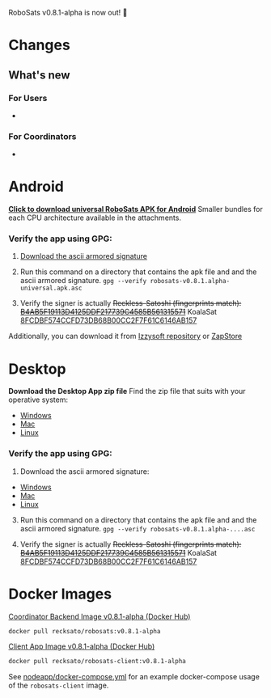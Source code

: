 RoboSats v0.8.1-alpha is now out! :rocket:

# Changes
## What's new
### For Users
-
### For Coordinators
-

# Android

**[Click to download universal RoboSats APK for Android](https://github.com/RoboSats/robosats/releases/download/v0.8.1-alpha/robosats-v0.8.1.alpha-universal.apk)**
Smaller bundles for each CPU architecture available in the attachments.

### Verify the app using GPG:

1. [Download the ascii armored signature](https://github.com/Reckless-Satoshi/robosats/releases/download/v0.8.1-alpha/robosats-v0.8.1.alpha-universal.apk.asc)

2. Run this command on a directory that contains the apk file and and the ascii armored signature.
`gpg --verify robosats-v0.8.1.alpha-universal.apk.asc`

3. Verify the signer is actually ~~Reckless-Satoshi (fingerprints match): [B4AB5F19113D4125DDF217739C4585B561315571](https://keys.openpgp.org/vks/v1/by-fingerprint/B4AB5F19113D4125DDF217739C4585B561315571)~~ KoalaSat [8FCDBF574CCFD73DB68B00CC2F7F61C6146AB157](https://keys.openpgp.org/vks/v1/by-fingerprint/8FCDBF574CCFD73DB68B00CC2F7F61C6146AB157)

Additionally, you can download it from [Izzysoft repository](https://apt.izzysoft.de/fdroid/) or [ZapStore](https://zapstore.dev/)

# Desktop

**Download the Desktop App zip file**
Find the zip file that suits with your operative system:

- [Windows](https://github.com/RoboSats/robosats/releases/download/v0.8.1-alpha/robosats-desktop-v0.8.1.alpha-win32-ia32.zip)
- [Mac](https://github.com/RoboSats/robosats/releases/download/v0.8.1-alpha/robosats-desktop-v0.8.1.alpha-mac-darwin-x64.zip)
- [Linux](https://github.com/RoboSats/robosats/releases/download/v0.8.1-alpha/robosats-desktop-v0.8.1.alpha-linux-x64.zip)

### Verify the app using GPG:

1. Download the ascii armored signature:

- [Windows](https://github.com/RoboSats/robosats/releases/download/v0.8.1-alpha/robosats-desktop-v0.8.1.alpha-win32-ia32.zip.asc)
- [Mac](https://github.com/RoboSats/robosats/releases/download/v0.8.1-alpha/robosats-desktop-v0.8.1.alpha-mac-darwin-x64.zip.asc)
- [Linux](https://github.com/RoboSats/robosats/releases/download/v0.8.1-alpha/robosats-desktop-v0.8.1.alpha-linux-x64.zip.asc)

3. Run this command on a directory that contains the apk file and and the ascii armored signature.
`gpg --verify robosats-v0.8.1.alpha-....asc`

4. Verify the signer is actually ~~Reckless-Satoshi (fingerprints match): [B4AB5F19113D4125DDF217739C4585B561315571](https://keys.openpgp.org/vks/v1/by-fingerprint/B4AB5F19113D4125DDF217739C4585B561315571)~~ KoalaSat [8FCDBF574CCFD73DB68B00CC2F7F61C6146AB157](https://keys.openpgp.org/vks/v1/by-fingerprint/8FCDBF574CCFD73DB68B00CC2F7F61C6146AB157)

# Docker Images

[Coordinator Backend Image v0.8.1-alpha (Docker Hub)](https://hub.docker.com/r/recksato/robosats/tags?page=1&name=v0.8.1-alpha)


```bash
docker pull recksato/robosats:v0.8.1-alpha
```

[Client App Image v0.8.1-alpha (Docker Hub)](https://hub.docker.com/r/recksato/robosats-client/tags?page=1&name=v0.8.1-alpha)

```bash
docker pull recksato/robosats-client:v0.8.1-alpha
```

See [nodeapp/docker-compose.yml](https://github.com/Reckless-Satoshi/robosats/blob/2cd9d748706a8dcc0f03006b483acc6000e0572a/nodeapp/docker-compose.yml) for an example docker-compose usage of the `robosats-client` image.
